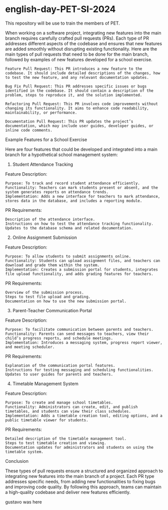 # english-day-PET-SI-2024
This repository will be use to train the members of PET.

When working on a software project, integrating new features into the main branch requires carefully crafted pull requests (PRs). Each type of PR addresses different aspects of the codebase and ensures that new features are added smoothly without disrupting existing functionality. Here are the main types of pull requests that need to be done for the main branch, followed by examples of new features developed for a school exercise.

    Feature Pull Request: This PR introduces a new feature to the codebase. It should include detailed descriptions of the changes, how to test the new feature, and any relevant documentation updates.

    Bug Fix Pull Request: This PR addresses specific issues or bugs identified in the codebase. It should contain a description of the problem, steps to reproduce it, and the solution implemented.

    Refactoring Pull Request: This PR involves code improvements without changing its functionality. It aims to enhance code readability, maintainability, or performance.

    Documentation Pull Request: This PR updates the project’s documentation, which may include user guides, developer guides, or inline code comments.

Example Features for a School Exercise

Here are four features that could be developed and integrated into a main branch for a hypothetical school management system:
1. Student Attendance Tracking

Feature Description:

    Purpose: To track and record student attendance efficiently.
    Functionality: Teachers can mark students present or absent, and the system generates reports on attendance trends.
    Implementation: Adds a new interface for teachers to mark attendance, stores data in the database, and includes a reporting module.

PR Requirements:

    Description of the attendance interface.
    Instructions on how to test the attendance tracking functionality.
    Updates to the database schema and related documentation.

2. Online Assignment Submission

Feature Description:

    Purpose: To allow students to submit assignments online.
    Functionality: Students can upload assignment files, and teachers can download and grade them within the system.
    Implementation: Creates a submission portal for students, integrates file upload functionality, and adds grading features for teachers.

PR Requirements:

    Overview of the submission process.
    Steps to test file upload and grading.
    Documentation on how to use the new submission portal.

3. Parent-Teacher Communication Portal

Feature Description:

    Purpose: To facilitate communication between parents and teachers.
    Functionality: Parents can send messages to teachers, view their child’s progress reports, and schedule meetings.
    Implementation: Introduces a messaging system, progress report viewer, and meeting scheduler.

PR Requirements:

    Explanation of the communication portal features.
    Instructions for testing messaging and scheduling functionalities.
    Updates to user guides for parents and teachers.

4. Timetable Management System

Feature Description:

    Purpose: To create and manage school timetables.
    Functionality: Administrators can create, edit, and publish timetables, and students can view their class schedules.
    Implementation: Adds a timetable creation tool, editing options, and a public timetable viewer for students.

PR Requirements:

    Detailed description of the timetable management tool.
    Steps to test timetable creation and viewing.
    Documentation updates for administrators and students on using the timetable system.

Conclusion

These types of pull requests ensure a structured and organized approach to integrating new features into the main branch of a project. Each PR type addresses specific needs, from adding new functionalities to fixing bugs and improving code quality. By following this approach, teams can maintain a high-quality codebase and deliver new features efficiently.

gustavo was here
